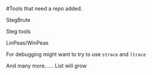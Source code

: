 #Tools that need a repo added.

StegBrute

Steg tools

LinPeas/WinPeas

For debugging might want to try to use `strace` and `ltrace`

And many more...... List will grow
